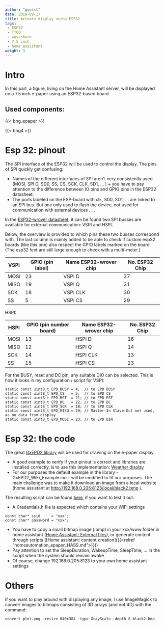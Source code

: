 ```yaml
---
author: "goosst"
date: 2019-09-17
title: Actuate display using ESP32
tags:
 - ESP32
 - TTGO
 - waveshare
 - 7.5 inch
 - home assistant
weight: 3
---
```



# Intro
In this part, a figure, living on the Home Assistant server, will be displayed on a 7.5 inch e-paper using an ESP32-based board.

## Used components:
{{< bng_epaper >}}

{{< bng4 >}}

# Esp 32: pinout

The SPI interface of the ESP32 will be used to control the display.
The pins of SPI quickly get confusing:

- Names of the different interfaces of SPI aren't very consistently used (MOSI, SPI D, SD0, SS, CS, SCK, CLK, SD1, ... ) + you have to pay attention to the difference between IO pins and GPIO pins in the ESP32 datasheet.
- The ports labeled on the ESP-board with clk, SD0, SD1, ... are linked to an SPI bus. But one only used to flash the device, not used for communication with external devices ... .


In the [ESP32-wrover datasheet](https://www.espressif.com/sites/default/files/documentation/esp32-wrover_datasheet_en.pdf), it can be found two SPI busses are available for external communication: VSPI and HSPI.

Below, the overview is provided to which pins these two busses correspond with. The last column is mainly added to be able to check if custom esp32 boards (like this one) also respect the GPIO labels marked on the board. (The esp32 feet are still large enough to check with a multi-meter.)

| VSPI  | GPIO   (pin label) | Name ESP32-wrover chip | No.  ESP32 Chip |
|-------|---------------------------|-------------------------------|-----------------|
| MOSI | 23 | VSPI D | 37 |
| MISO | 19 | VSPI Q | 31 |
| SCK | 18 | VSPI CLK | 30 |
| SS | 5 | VSPI CS | 29 |


HSPI:

| HSPI | GPIO   (pin number board) | Name ESP32-wrover chip | No.  ESP32 Chip |
|------|---------------------------|-------------------------------|-----------------|
| MOSI | 13 | HSPI D | 16 |
| MISO | 12 | HSPI Q | 14 |
| SCK | 14 | HSPI CLK | 13 |
| SS | 15 | HSPI CS | 23 |

For the BUSY, reset and DC pin, any suitable DIO can be selected. This is how it looks in my configuration / script for VSPI:

```
static const uint8_t EPD_BUSY = 4;  // to EPD BUSY
static const uint8_t EPD_CS   = 5;  // to EPD CS
static const uint8_t EPD_RST  = 21; // to EPD RST
static const uint8_t EPD_DC   = 22; // to EPD DC
static const uint8_t EPD_SCK  = 18; // to EPD CLK
static const uint8_t EPD_MISO = 19; // Master-In Slave-Out not used, as no data from display
static const uint8_t EPD_MOSI = 23; // to EPD DIN
```


# Esp 32: the code

The great [GxEPD2 library](https://github.com/ZinggJM/GxEPD2) will be used for drawing on the e-paper display.

- A good example to verify if your pinout is correct and libraries are installed correctly, is to use this implementation: [Weather display](https://github.com/G6EJD/ESP32-e-Paper-Weather-Display)
- For our purposes the default example in the library - GxEPD2_WiFi_Example.ino - will be modified to fit our purposes.
The main challenge was to make it download an image from a local website (home assistant at http://192.168.0.205:8123/local/black2.bmp ).


The resulting script can be found [here](https://github.com/goosst/HomeAutomation/blob/master/esp32_epaper/), if you want to test it out:


- A Credentials.h file is expected which contains your WiFi settings
```
const char* ssid     = "xxx";
const char* password = "xxx";
```
- You have to copy a small bitmap image (.bmp) in your xxx/www folder in home assistant ([Home Assistant: External files](https://www.home-assistant.io/components/http/#hosting-files)), or generate content through scripts ([Home assistant: content creation]({{<relref "homeautomation_epaper_HASS.md">}}))
- Pay attention to set the SleepDuration, WakeupTime, SleepTime, ... in the script when the system should remain awake
- Of course, change 192.168.0.205:8123 to your own home assistant settings

# Others

if you want to play around with displaying any image, I use ImageMagick to convert images to bitmaps consisting of 3D arrays (and not 4D) with the command:
```
convert plot.png -resize 640x384 -type GrayScale -depth 8 black2.bmp
```
